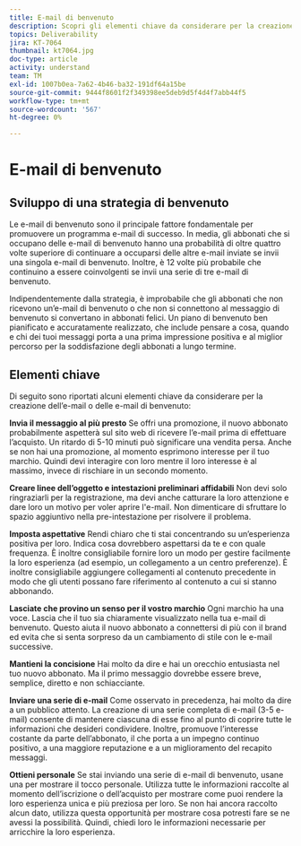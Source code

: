 ```yaml
---
title: E-mail di benvenuto
description: Scopri gli elementi chiave da considerare per la creazione delle e-mail di benvenuto.
topics: Deliverability
jira: KT-7064
thumbnail: kt7064.jpg
doc-type: article
activity: understand
team: TM
exl-id: 1007b0ea-7a62-4b46-ba32-191df64a15be
source-git-commit: 9444f8601f2f349398ee5deb9d5f4d4f7abb44f5
workflow-type: tm+mt
source-wordcount: '567'
ht-degree: 0%

---
```


# E-mail di benvenuto

## Sviluppo di una strategia di benvenuto

Le e-mail di benvenuto sono il principale fattore fondamentale per promuovere un programma e-mail di successo. In media, gli abbonati che si occupano delle e-mail di benvenuto hanno una probabilità di oltre quattro volte superiore di continuare a occuparsi delle altre e-mail inviate se invii una singola e-mail di benvenuto. Inoltre, è 12 volte più probabile che continuino a essere coinvolgenti se invii una serie di tre e-mail di benvenuto.

Indipendentemente dalla strategia, è improbabile che gli abbonati che non ricevono un’e-mail di benvenuto o che non si connettono al messaggio di benvenuto si convertano in abbonati felici. Un piano di benvenuto ben pianificato e accuratamente realizzato, che include pensare a cosa, quando e chi dei tuoi messaggi porta a una prima impressione positiva e al miglior percorso per la soddisfazione degli abbonati a lungo termine.

## Elementi chiave

Di seguito sono riportati alcuni elementi chiave da considerare per la creazione dell’e-mail o delle e-mail di benvenuto:

**Invia il messaggio al più presto**
Se offri una promozione, il nuovo abbonato probabilmente aspetterà sul sito web di ricevere l’e-mail prima di effettuare l’acquisto. Un ritardo di 5-10 minuti può significare una vendita persa. Anche se non hai una promozione, al momento esprimono interesse per il tuo marchio. Quindi devi interagire con loro mentre il loro interesse è al massimo, invece di rischiare in un secondo momento.

**Creare linee dell’oggetto e intestazioni preliminari affidabili**
Non devi solo ringraziarli per la registrazione, ma devi anche catturare la loro attenzione e dare loro un motivo per voler aprire l&#39;e-mail. Non dimenticare di sfruttare lo spazio aggiuntivo nella pre-intestazione per risolvere il problema.

**Imposta aspettative**
Rendi chiaro che ti stai concentrando su un’esperienza positiva per loro. Indica cosa dovrebbero aspettarsi da te e con quale frequenza. È inoltre consigliabile fornire loro un modo per gestire facilmente la loro esperienza (ad esempio, un collegamento a un centro preferenze). È inoltre consigliabile aggiungere collegamenti al contenuto precedente in modo che gli utenti possano fare riferimento al contenuto a cui si stanno abbonando.

**Lasciate che provino un senso per il vostro marchio**
Ogni marchio ha una voce. Lascia che il tuo sia chiaramente visualizzato nella tua e-mail di benvenuto. Questo aiuta il nuovo abbonato a connettersi di più con il brand ed evita che si senta sorpreso da un cambiamento di stile con le e-mail successive.

**Mantieni la concisione**
Hai molto da dire e hai un orecchio entusiasta nel tuo nuovo abbonato. Ma il primo messaggio dovrebbe essere breve, semplice, diretto e non schiacciante.

**Inviare una serie di e-mail**
Come osservato in precedenza, hai molto da dire a un pubblico attento. La creazione di una serie completa di e-mail (3-5 e-mail) consente di mantenere ciascuna di esse fino al punto di coprire tutte le informazioni che desideri condividere. Inoltre, promuove l’interesse costante da parte dell’abbonato, il che porta a un impegno continuo positivo, a una maggiore reputazione e a un miglioramento del recapito messaggi.

**Ottieni personale**
Se stai inviando una serie di e-mail di benvenuto, usane una per mostrare il tocco personale. Utilizza tutte le informazioni raccolte al momento dell’iscrizione o dell’acquisto per mostrare come puoi rendere la loro esperienza unica e più preziosa per loro. Se non hai ancora raccolto alcun dato, utilizza questa opportunità per mostrare cosa potresti fare se ne avessi la possibilità. Quindi, chiedi loro le informazioni necessarie per arricchire la loro esperienza.
